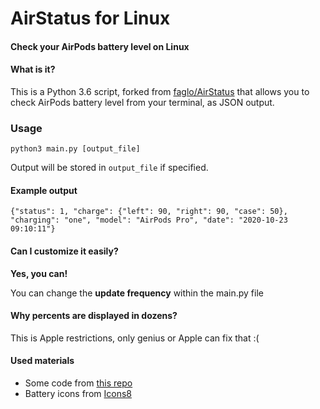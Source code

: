 # **AirStatus for Linux**
#### Check your AirPods battery level on Linux

#### What is it?
This is a Python 3.6 script, forked from [faglo/AirStatus](https://github.com/faglo/AirStatus) that allows you to check AirPods battery level from your terminal, as JSON output.

### Usage

```
python3 main.py [output_file]
```

Output will be stored in `output_file` if specified.

#### Example output

```
{"status": 1, "charge": {"left": 90, "right": 90, "case": 50}, "charging": "one", "model": "AirPods Pro", "date": "2020-10-23 09:10:11"}
```

#### Can I customize it easily?
**Yes, you can!**

You can change the **update frequency** within the main.py file

#### Why percents are displayed in dozens?
This is Apple restrictions, only genius or Apple can fix that :(

#### Used materials
* Some code from [this repo](https://github.com/ohanedan/Airpods-Windows-Service)
* Battery icons from [Icons8](https://icons8.com/icon/set/battery/windows)
